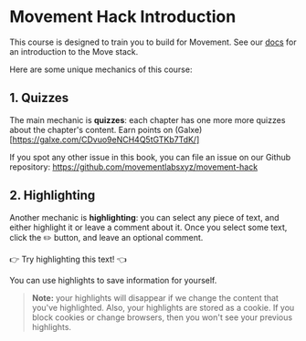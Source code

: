 # Movement Hack Introduction

This course is designed to train you to build for Movement. See our [docs](https://docs.movementlabs.xyz/) for an introduction to the Move stack.

Here are some unique mechanics of this course:

## 1. Quizzes

The main mechanic is **quizzes**: each chapter has one more more quizzes about the chapter's content. Earn points on (Galxe)[https://galxe.com/CDvuo9eNCH4Q5tGTKb7TdK/]

If you spot any other issue in this book, you can file an issue on our Github repository: <https://github.com/movementlabsxyz/movement-hack>

## 2. Highlighting

Another mechanic is **highlighting**: you can select any piece of text, and either highlight it or leave a comment about it. Once you select some text, click the ✏️ button, and leave an optional comment.

👉 Try highlighting this text! 👈

You can use highlights to save information for yourself. 

> **Note:** your highlights will disappear if we change the content that you've highlighted. Also, your highlights are stored as a cookie. If you block cookies or change browsers, then you won't see your previous highlights.
